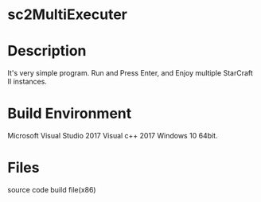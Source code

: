 # sc2MultiExecuter

# Description
It's very simple program.
Run and Press Enter, and Enjoy multiple StarCraft II instances.

# Build Environment
Microsoft Visual Studio 2017
Visual c++ 2017
Windows 10 64bit.

# Files
source code
build file(x86)
